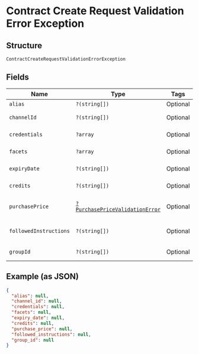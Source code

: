 
# Contract Create Request Validation Error Exception

## Structure

`ContractCreateRequestValidationErrorException`

## Fields

| Name | Type | Tags | Description | Getter | Setter |
|  --- | --- | --- | --- | --- | --- |
| `alias` | `?(string[])` | Optional | - | getAlias(): ?array | setAlias(?array alias): void |
| `channelId` | `?(string[])` | Optional | - | getChannelId(): ?array | setChannelId(?array channelId): void |
| `credentials` | `?array` | Optional | - | getCredentials(): ?array | setCredentials(?array credentials): void |
| `facets` | `?array` | Optional | - | getFacets(): ?array | setFacets(?array facets): void |
| `expiryDate` | `?(string[])` | Optional | - | getExpiryDate(): ?array | setExpiryDate(?array expiryDate): void |
| `credits` | `?(string[])` | Optional | - | getCredits(): ?array | setCredits(?array credits): void |
| `purchasePrice` | [`?PurchasePriceValidationError`](../../doc/models/purchase-price-validation-error.md) | Optional | - | getPurchasePrice(): ?PurchasePriceValidationError | setPurchasePrice(?PurchasePriceValidationError purchasePrice): void |
| `followedInstructions` | `?(string[])` | Optional | - | getFollowedInstructions(): ?array | setFollowedInstructions(?array followedInstructions): void |
| `groupId` | `?(string[])` | Optional | - | getGroupId(): ?array | setGroupId(?array groupId): void |

## Example (as JSON)

```json
{
  "alias": null,
  "channel_id": null,
  "credentials": null,
  "facets": null,
  "expiry_date": null,
  "credits": null,
  "purchase_price": null,
  "followed_instructions": null,
  "group_id": null
}
```


